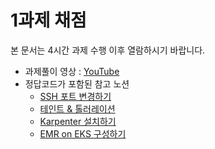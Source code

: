 # 1과제 채점 
본 문서는 4시간 과제 수행 이후 열람하시기 바랍니다.

- 과제풀이 영상 : [YouTube](https://www.youtube.com/watch?v=wnpolhnyPg0)
- 정답코드가 포함된 참고 노션
  - [SSH 포트 변경하기](https://childlike-second-a2f.notion.site/SSH-SSH-1e72e1362ad88017b11bc31f648b08d8?pvs=4)
  - [테인트 & 톨러레이션](https://childlike-second-a2f.notion.site/Taints-Tolerations-1f62e1362ad88043b41ec32c9204fc32?pvs=4)
  - [Karpenter 설치하기](https://childlike-second-a2f.notion.site/Karpenter-1f42e1362ad880f19336c9e1a1c0931b?pvs=4)
  - [EMR on EKS 구성하기](https://childlike-second-a2f.notion.site/emr-on-eks-1f42e1362ad88043a05dc47c7d3b6a8d?pvs=4)